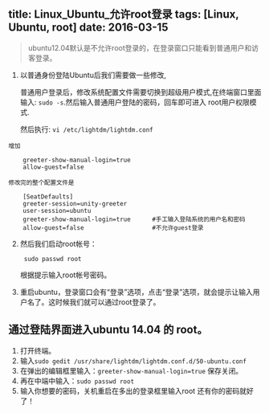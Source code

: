 title: Linux_Ubuntu_允许root登录
tags: [Linux, Ubuntu, root]
date: 2016-03-15
---

> ubuntu12.04默认是不允许root登录的，在登录窗口只能看到普通用户和访客登录。

1. 以普通身份登陆Ubuntu后我们需要做一些修改,
	
	普通用户登录后，修改系统配置文件需要切换到超级用户模式,在终端窗口里面输入: `sudo -s`.然后输入普通用户登陆的密码，回车即可进入 root用户权限模式.

	然后执行: `vi /etc/lightdm/lightdm.conf`
<!-- more -->
	增加 
		
		greeter-show-manual-login=true  
		allow-guest=false  

	修改完的整个配置文件是
	
		[SeatDefaults]
		greeter-session=unity-greeter
		user-session=ubuntu
		greeter-show-manual-login=true		#手工输入登陆系统的用户名和密码
		allow-guest=false					#不允许guest登录
2. 然后我们启动root帐号：
	
		sudo passwd root
	根据提示输入root帐号密码。
3. 重启ubuntu，登录窗口会有“登录”选项，点击“登录”选项，就会提示让输入用户名了。这时候我们就可以通过root登录了。


## 通过登陆界面进入ubuntu 14.04 的 root。
1. 打开终端。
2. 输入`sudo gedit /usr/share/lightdm/lightdm.conf.d/50-ubuntu.conf`
3. 在弹出的编辑框里输入：`greeter-show-manual-login=true` 保存关闭。
4. 再在中端中输入：`sudo passwd root`
5. 输入你想要的密码，关机重启在多出的登录框里输入root 还有你的密码就好了！